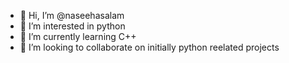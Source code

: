 - 👋 Hi, I’m @naseehasalam
- 👀 I’m interested in python
- 🌱 I’m currently learning C++
- 💞️ I’m looking to collaborate on initially python reelated projects


<!---
naseehasalam/naseehasalam is a ✨ special ✨ repository because its `README.md` (this file) appears on your GitHub profile.
You can click the Preview link to take a look at your changes.
--->
